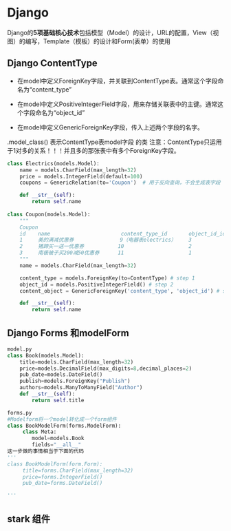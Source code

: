 # Django

Django的**5项基础核心技术**包括模型（Model）的设计，URL的配置，View（视图）的编写，Template（模板）的设计和Form(表单）的使用



## Django ContentType
- 在model中定义ForeignKey字段，并关联到ContentType表。通常这个字段命名为“content_type”

- 在model中定义PositiveIntegerField字段，用来存储关联表中的主键。通常这个字段命名为“object_id”

- 在model中定义GenericForeignKey字段，传入上述两个字段的名字。

.model_class()  表示ContentType表model字段 的类
注意：ContentType只运用于1对多的关系！！！并且多的那张表中有多个ForeignKey字段。

```python
class Electrics(models.Model):
    name = models.CharField(max_length=32)
    price = models.IntegerField(default=100)
    coupons = GenericRelation(to='Coupon')  # 用于反向查询，不会生成表字段

    def __str__(self):
        return self.name
    
class Coupon(models.Model):
    """
    Coupon
    id    name                       content_type_id       object_id_id
    1     美的满减优惠券				9（电器表electrics）    3
    2     猪蹄买一送一优惠券           10                     2
    3     南极被子买200减50优惠券      11                     1
    """
    name = models.CharField(max_length=32)

    content_type = models.ForeignKey(to=ContentType) # step 1
    object_id = models.PositiveIntegerField() # step 2
    content_object = GenericForeignKey('content_type', 'object_id') # step 3

    def __str__(self):
        return self.name
```

## Django Forms 和modelForm

```python
model.py
class Book(models.Model):
    title=models.CharField(max_length=32)
    price=models.DecimalField(max_digits=8,decimal_places=2)
    pub_date=models.DateField()
    publish=models.ForeignKey("Publish")
    authors=models.ManyToManyField("Author")
    def __str__(self): 
        return self.title

forms.py
#Modelform将一个model转化成一个form组件
class BookModelForm(forms.ModelForm):
     class Meta:
        model=models.Book
        fields="__all__"
这一步做的事情相当于下面的代码
'''
class BookModelForm(form.Form):
     title=forms.CharField(max_length=32)
     price=forms.IntegerField()
     pub_date=forms.DateField()

'''
```

## stark 组件